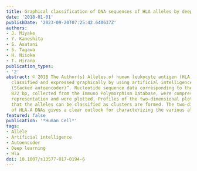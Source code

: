 ```yaml
---
title: Graphical classification of DNA sequences of HLA alleles by deep learning
date: '2018-01-01'
publishDate: '2023-09-20T07:25:42.640637Z'
authors:
- J. Miyake
- Y. Kaneshita
- S. Asatani
- S. Tagawa
- H. Niioka
- T. Hirano
publication_types:
- '2'
abstract: © 2018 The Author(s) Alleles of human leukocyte antigen (HLA)-A DNAs are
  classified and expressed graphically by using artificial intelligence “Deep Learning
  (Stacked autoencoder)”. Nucleotide sequence data corresponding to the length of
  822 bp, collected from the Immuno Polymorphism Database, were compressed to 2-dimensional
  representation and were plotted. Profiles of the two-dimensional plots indicate
  that the alleles can be classified as clusters are formed. The two-dimensional plot
  of HLA-A DNAs gives a clear outlook for characterizing the various alleles.
featured: false
publication: '*Human Cell*'
tags:
- Allele
- Artificial intelligence
- Autoencoder
- Deep learning
- Hla
doi: 10.1007/s13577-017-0194-6
---
```


